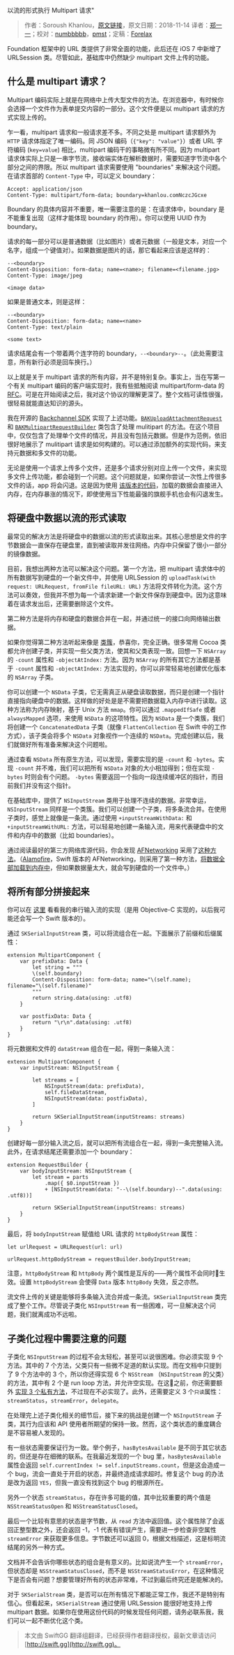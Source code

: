 以流的形式执行 Multipart 请求"

> 作者：Soroush Khanlou，[原文链接](http://khanlou.com/2018/11/streaming-multipart-requests/)，原文日期：2018-11-14
> 译者：[郑一一](https://www.jianshu.com/u/076cc5e18bb8)；校对：[numbbbbb](http://numbbbbb.com/)，[pmst](http://www.jianshu.com/users/596f2ba91ce9/latest_articles)；定稿：[Forelax](http://forelax.space)
  










Foundation 框架中的 URL 类提供了非常全面的功能，此后还在 iOS 7 中新增了 URLSession 类。尽管如此，基础库中仍然缺少 multipart 文件上传的功能。



## 什么是 multipart 请求？

Multipart 编码实际上就是在网络中上传大型文件的方法。在浏览器中，有时候你会选择一个文件作为表单提交内容的一部分。这个文件便是以 multipart 请求的方式实现上传的。

乍一看，multipart 请求和一般请求差不多。不同之处是 multipart 请求额外为 `HTTP` 请求体指定了唯一编码。同 JSON 编码（`{"key": "value"}`）或者 URL 字符编码 (`key=value`) 相比，multipart 编码干的事略微有所不同。因为 multipart 请求体实际上只是一串字节流，接收端实体在解析数据时，需要知道字节流中各个部分之间的界限。所以 multipart 请求需要使用 "boundaries" 来解决这个问题。在请求首部的 `Content-Type` 中，可以定义 boundary：

    Accept: application/json
    Content-Type: multipart/form-data; boundary=khanlou.comNczcJGcxe

Boundary 的具体内容并不重要，唯一需要注意的是：在请求体中，boundary 是不能重复出现（这样才能体现 boundary 的作用）。你可以使用 UUID 作为 boundary。

请求的每一部分可以是普通数据（比如图片）或者元数据（一般是文本，对应一个名字，组成一个键值对）。如果数据是图片的话，那它看起来应该是这样的：

    --<boundary>
    Content-Disposition: form-data; name=<name>; filename=<filename.jpg>
    Content-Type: image/jpeg
    
    <image data>

如果是普通文本，则是这样：

    --<boundary>
    Content-Disposition: form-data; name=<name>
    Content-Type: text/plain
    
    <some text>

请求结尾会有一个带着两个连字符的 boundary，`--<boundary>--`。（此处需要注意，所有新行必须是回车换行。）

以上就是关于 multipart 请求的所有内容，并不是特别复杂。事实上，当在写第一个有关 multipart 编码的客户端实现时，我有些抵触阅读 multipart/form-data 的 [RFC](https://tools.ietf.org/html/rfc7578)。可是在开始阅读之后，我对这个协议的理解更深了。整个文档可读性很强，很轻易就能直达知识的源头。

我在开源的 [Backchannel SDK](https://github.com/backchannel/BackchannelSDK-iOS) 实现了上述功能。[`BAKUploadAttachmentRequest`](https://github.com/backchannel/BackchannelSDK-iOS/blob/master/Source/Image%20Chooser/BAKUploadAttachmentRequest.m) 和 [`BAKMultipartRequestBuilder`](https://github.com/backchannel/BackchannelSDK-iOS/blob/master/Source/Image%20Chooser/BAKMultipartRequestBuilder.m) 类包含了处理 mulitipart 的方法。在这个项目中，仅仅包含了处理单个文件的情况，并且没有包括元数据。但是作为范例，依旧很好地展示了 mulitipart 请求是如何构建的。可以通过添加额外的实现代码，来支持元数据和多文件的功能。

无论是使用一个请求上传多个文件，还是多个请求分别对应上传一个文件，来实现多文件上传功能，都会碰到一个问题。这个问题就是，如果你尝试一次性上传很多文件的话，app 将会闪退。这是因为使用 [该版本的代码](https://github.com/backchannel/BackchannelSDK-iOS/blob/master/Source/Image%20Chooser/BAKMultipartRequestBuilder.m#L66-L70)，加载的数据会直接进入内存，在内存暴涨的情况下，即使使用当下性能最强的旗舰手机也会有闪退发生。

## 将硬盘中数据以流的形式读取

最常见的解决方法是将硬盘中的数据以流的形式读取出来。其核心思想是文件的字节数据会一直保存在硬盘里，直到被读取并发往网络。内存中只保留了很小一部分的镜像数据。

目前，我想出两种方法可以解决这个问题。第一个方法，把 multipart 请求体中的所有数据写到硬盘的一个新文件中，并使用 URLSession 的 `uploadTask(with request: URLRequest, fromFile fileURL: URL)` 方法将文件转化为流。这个方法可以奏效，但我并不想为每一个请求新建一个新文件保存到硬盘中。因为这意味着在请求发出后，还需要删除这个文件。

第二种方法是将内存和硬盘的数据合并在一起，并通过统一的接口向网络输出数据。

如果你觉得第二种方法听起来像是 [类簇](http://khanlou.com/2015/10/clustering/)，恭喜你，完全正确。很多常用 Cocoa 类都允许创建子类，并实现一些父类方法，使其和父类表现一致。回想一下 `NSArray` 的 `-count` 属性和 `-objectAtIndex:` 方法。因为 `NSArray` 的所有其它方法都是基于 `-count` 属性和 `-objectAtIndex:` 方法实现的，你可以非常轻易地创建优化版本的 `NSArray` 子类。

你可以创建一个 `NSData` 子类，它无需真正从硬盘读取数据，而只是创建一个指针直接指向硬盘中的数据。这样做的好处是是不需要把数据载入内存中进行读取。这种方法称为内存映射，基于 Unix 方法 `mmap`。你可以通过 `.mappedIfSafe` 或者 `alwaysMapped` 选项，来使用 `NSData` 的这项特性。因为 `NSData` 是一个类簇，我们将创建一个 `ConcatenatedData` 子类（就像 `FlattenCollection` 在 Swift 中的工作方式），该子类会将多个 `NSData` 对象视作一个连续的 `NSData`。完成创建以后，我们就做好所有准备来解决这个问题啦。

通过查看 `NSData` 所有原生方法，可以发现，需要实现的是 `-count` 和 `-bytes`。实现 `-count` 并不难，我们可以把所有 `NSData` 对象的大小相加得到；但在实现 `-bytes` 时则会有个问题。 `-bytes` 需要返回一个指向一段连续缓冲区的指针，而目前我们并没有这个指针。

在基础库中，提供了 `NSInputStream` 类用于处理不连续的数据。非常幸运，`NSInputStream` 同样是一个类簇。我们可以创建一个子类，将多条流合并。在使用子类时，感觉上就像是一条流。通过使用 `+inputStreamWithData:` 和 `+inputStreamWithURL:` 方法，可以轻易地创建一条输入流，用来代表硬盘中的文件和内存中的数据（比如 boundaries）。

通过阅读最好的第三方网络库源代码，你会发现 [AFNetworking](https://github.com/AFNetworking/AFNetworking) 采用了[这种方法](https://github.com/AFNetworking/AFNetworking/blob/009e3bb6673edc183c4f2baf552ad7cccba94d58/AFNetworking/AFURLRequestSerialization.m#L896-L927)。（[Alamofire](https://github.com/Alamofire/Alamofire)，Swift 版本的 AFNetworking，则采用了第一种方法，[将数据全部加载到内存中](https://github.com/Alamofire/Alamofire/blob/ff16ce9e87aeb0ee1f30b28789db1fff01e8fb02/Source/MultipartFormData.swift#L432-L455)，但如果数据量太大，就会写到硬盘的一个文件中。）

## 将所有部分拼接起来

你可以在 [这里](https://gist.github.com/khanlou/8cc2e3cb23ec8d03b1fc187f5922e244) 看看我的串行输入流的实现（是用 Objective-C 实现的，以后我可能还会写一个 Swift 版本的）。

通过 `SKSerialInputStream` 类，可以将流组合在一起。下面展示了前缀和后缀属性：

    
    extension MultipartComponent {
        var prefixData: Data {
            let string = """
            \(self.boundary)
            Content-Disposition: form-data; name="\(self.name); filename="\(self.filename)"
            """
            return string.data(using: .utf8)
        }
        
        var postfixData: Data {
            return "\r\n".data(using: .utf8)
        }
    }

将元数据和文件的 `dataStream` 组合在一起，得到一条输入流：

    
    extension MultipartComponent {
        var inputStream: NSInputStream {
            
            let streams = [
                NSInputStream(data: prefixData),
                self.fileDataStream,
                NSInputStream(data: postfixData),
            ]
        
            return SKSerialInputStream(inputStreams: streams)
        }
    }

创建好每一部分输入流之后，就可以把所有流组合在一起，得到一条完整输入流。此外，在请求结尾还需要添加一个 boundary：

    
    extension RequestBuilder {
        var bodyInputStream: NSInputStream {
            let stream = parts
                .map({ $0.inputStream })
                + [NSInputStream(data: "--\(self.boundary)--".data(using: .utf8))]
        
            return SKSerialInputStream(inputStreams: streams)
        }
    }

最后，将 `bodyInputStream` 赋值给 URL 请求的 `httpBodyStream` 属性：

    
    let urlRequest = URLRequest(url: url)
    
    urlRequest.httpBodyStream = requestBuilder.bodyInputStream;

注意，`httpBodyStream` 和 `httpBody` 两个属性是互斥的——两个属性不会同时生效。设置 `httpBodyStream` 会使得 `Data` 版本 `httpBody` 失效，反之亦然。

流文件上传的关键是能够将多条输入流合并成一条流。`SKSerialInputStream` 类完成了整个工作。尽管说子类化 `NSInputStream` 有一些困难，可一旦解决这个问题，我们就离成功不远啦。

## 子类化过程中需要注意的问题

子类化 `NSInputStream` 的过程不会太轻松，甚至可以说很困难。你必须实现 9 个方法。其中的 7 个方法，父类只有一些微不足道的默认实现。而在文档中只提到了 9 个方法中的 3 个，所以你还得实现 6 个 `NSStream` （`NSInputStream` 的父类）的方法，其中有 2 个是 run loop 方法，并允许空实现。在这之前，你还需要额外 [实现 3 个私有方法](http://blog.bjhomer.com/2011/04/subclassing-nsinputstream.html)，不过现在不必实现了。此外，还需要定义 3 个`只读`属性：`streamStatus`，`streamError`，`delegate`。

在处理完上述子类化相关的细节后，接下来的挑战是创建一个 `NSInputStream` 子类，其行为应该和 API 使用者所期望的保持一致。然而，这个类状态的重度耦合是不容易被人发现的。

有一些状态需要保证行为一致。举个例子，`hasBytesAvailable` 是不同于其它状态的，但还是存在细微的联系。在我最近发现的一个 bug 里，`hasBytesAvailable` 属性会返回 `self.currentIndex != self.inputStreams.count`，但是这会造成一个 bug，流会一直处于开启的状态，并最终造成请求超时。修复这个 bug 的办法是改为返回 `YES`，但我一直没有找到这个 bug 的根源所在。

另外一个状态 `streamStatus`，存在许多可能的值，其中比较重要的两个值是 `NSStreamStatusOpen` 和 `NSStreamStatusClosed`。

最后一个比较有意思的状态是字节数，从 `read` 方法中返回值。这个属性除了会返回正整型数之外，还会返回 -1，-1 代表有错误产生，需要进一步检查非空属性 `streamError` 来获取更多信息。字节数还可以返回 0，根据文档描述，这是标明流结尾的另外一种方式。

文档并不会告诉你哪些状态的组合是有意义的。比如说流产生一个 `streamError`，但状态却是 `NSStreamStatusClosed`，而不是 `NSStreamStatusError`，在这种情况下是否会有问题？想要管理好所有的状态非常难，不过到最后终究还是能解决的。

对于 `SKSerialStream` 类，是否可以在所有情况下都能正常工作，我还不是特别有信心。但看起来，`SKSerialStream` 通过使用 URLSession 能很好地支持上传 multipart 数据。如果你在使用这份代码的时候发现任何问题，请务必联系我，我们可以一起不断优化这个类。
> 本文由 SwiftGG 翻译组翻译，已经获得作者翻译授权，最新文章请访问 [http://swift.gg](http://swift.gg)。